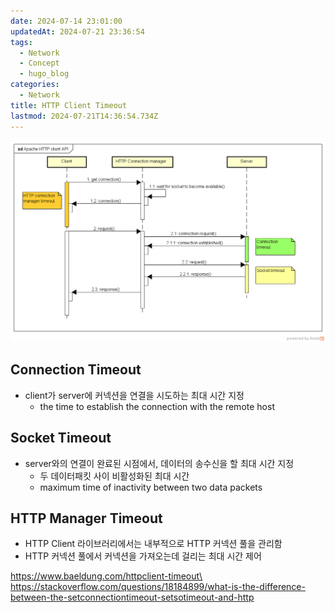 ```yaml
---
date: 2024-07-14 23:01:00
updatedAt: 2024-07-21 23:36:54
tags:
  - Network
  - Concept
  - hugo_blog
categories:
  - Network
title: HTTP Client Timeout
lastmod: 2024-07-21T14:36:54.734Z
---
```

![](/image/real-resource-image/Pasted%20image%2020240715122255.png)

## Connection Timeout

* client가 server에 커넥션을 연결을 시도하는 최대 시간 지정
  * the time to establish the connection with the remote host

## Socket Timeout

* server와의 연결이 완료된 시점에서, 데이터의 송수신을 할 최대 시간 지정
  * 두 데이터패킷 사이 비활성화된 최대 시간
  * maximum time of inactivity between two data packets

## HTTP Manager Timeout

* HTTP Client 라이브러리에서는 내부적으로 HTTP 커넥션 풀을 관리함
* HTTP 커넥션 풀에서 커넥션을 가져오는데 걸리는 최대 시간 제어

https://www.baeldung.com/httpclient-timeout\
https://stackoverflow.com/questions/18184899/what-is-the-difference-between-the-setconnectiontimeout-setsotimeout-and-http
